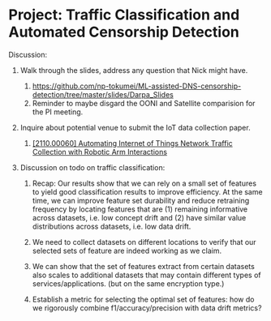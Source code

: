 # Project: Traffic Classification and Automated Censorship Detection

Discussion:

1. Walk through the slides, address any question that Nick might have.
   
   1. https://github.com/np-tokumei/ML-assisted-DNS-censorship-detection/tree/master/slides/Darpa_Slides
   2. Reminder to maybe disgard the OONI and Satellite comparision for the PI meeting.

2. Inquire about potential venue to submit the IoT data collection paper.
   
   1. [[2110.00060] Automating Internet of Things Network Traffic Collection with Robotic Arm Interactions](https://arxiv.org/abs/2110.00060)

3. Discussion on todo on traffic classification:
   
   1. Recap: Our results show that we can rely on a small set of features to yield good classification results to improve efficiency. At the same time, we can improve feature set durability and reduce retraining frequency by locating features that are (1) remaining informative across datasets, i.e. low concept drift and (2) have similar value distributions across datasets, i.e. low data drift.
   
   2. We need to collect datasets on different locations to verify that our selected sets of feature are indeed working as we claim.
   
   3. We can show that the set of features extract from certain datasets also scales to additional datasets that may contain different types of services/applications. (but on the same encryption type.)
   
   4. Establish a metric for selecting the optimal set of features: how do we rigorously combine f1/accuracy/precision with data drift metrics?
